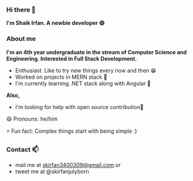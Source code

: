 ### Hi there 👋

**I'm Shaik Irfan. A newbie developer 😄**

### About me

**I'm an 4th year undergraduate in the stream of Computer Science and Engineering. Interested in Full Stack Development.**

* Enthusiast. Like to try new things every now and then 😁
* Worked on projects in MERN stack 👀️
* I'm currently learning .NET stack along with Angular 🎉️

**Also,**

* I'm looking for help with open source contribution🤔

😄 Pronouns: he/him

⚡ Fun fact: Complex things start with being simple :)


### Contact 📫

* mail me at skirfan3400309@gmail.com or
* tweet me at @skirfanjulyborn
